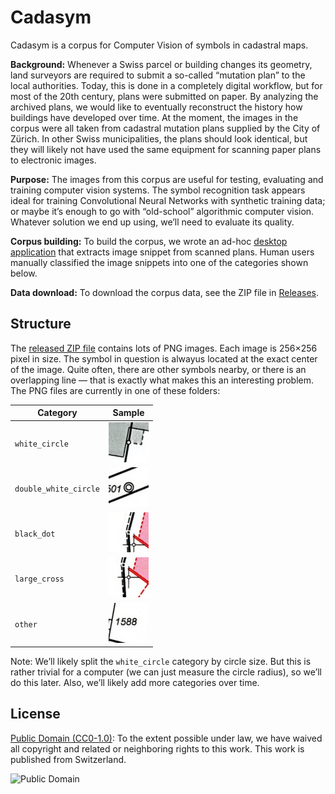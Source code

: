 # Cadasym

Cadasym is a corpus for Computer Vision of symbols in cadastral maps.

**Background:** Whenever a Swiss parcel or building changes its
geometry, land surveyors are required to submit a so-called “mutation
plan” to the local authorities.  Today, this is done in a completely
digital workflow, but for most of the 20th century, plans were
submitted on paper. By analyzing the archived plans, we would like to
eventually reconstruct the history how buildings have developed over
time. At the moment, the images in the corpus were all taken from
cadastral mutation plans supplied by the City of Zürich. In other
Swiss municipalities, the plans should look identical, but they will
likely not have used the same equipment for scanning paper plans to
electronic images.

**Purpose:** The images from this corpus are useful for testing,
evaluating and training computer vision systems. The symbol
recognition task appears ideal for training Convolutional Neural
Networks with synthetic training data; or maybe it’s enough to go with
“old-school” algorithmic computer vision.  Whatever solution we end up
using, we’ll need to evaluate its quality.

**Corpus building:** To build the corpus, we wrote an ad-hoc [desktop
application](./corpus_builder) that extracts image snippet from
scanned plans. Human users manually classified the image snippets into
one of the categories shown below.

**Data download:** To download the corpus data, see the ZIP file
in [Releases](https://github.com/brawer/cadasym/releases/).


## Structure

The [released ZIP file](https://github.com/brawer/cadasym/releases/) contains
lots of PNG images. Each image is 256×256 pixel in size. The symbol in question
is alwayus located at the exact center of the image. Quite often, there are
other symbols nearby, or there is an overlapping line — that is exactly what
makes this an interesting problem. The PNG files are currently in one of these
folders:

| Category              | Sample                                                                                                              |
| --------------------- | ------------------------------------------------------------------------------------------------------------------- |
| `white_circle`        | [<img src="./doc/samples/white_circle.png" width="64" height="64" />](./doc/samples/white_circle.png)               |
| `double_white_circle` | [<img src="./doc/samples/double_white_circle.png" width="64" height="64" />](./doc/samples/double_white_circle.png) |
| `black_dot`           | [<img src="./doc/samples/black_dot.png" width="64" height="64" />](./doc/samples/black_dot.png)                     |
| `large_cross`         | [<img src="./doc/samples/large_cross.png" width="64" height="64" />](./doc/samples/large_cross.png)                 |
| `other`               | [<img src="./doc/samples/other.png" width="64" height="64" />](./doc/samples/other.png)                             |

Note: We’ll likely split the `white_circle` category by circle size. But this is rather trivial for a computer (we can just measure
the circle radius), so we’ll do this later. Also, we’ll likely add more categories over time.


## License

[Public Domain (CC0-1.0)](https://creativecommons.org/publicdomain/zero/1.0/): To the
extent possible under law, we have waived all copyright and related or
neighboring rights to this work. This work is published from Switzerland.

![Public Domain](https://mirrors.creativecommons.org/presskit/buttons/88x31/svg/cc-zero.svg)
